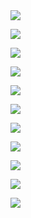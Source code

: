 <img src="https://github.com/khairulomar/Covid-19/blob/master/img/gov_policy_vs_cases_Malaysia.png">
<p>
<p>
<img src="https://github.com/khairulomar/Covid-19/blob/master/img/gov_policy_vs_cases_Singapore.png">
<p>
<p>
<img src="https://github.com/khairulomar/Covid-19/blob/master/img/gov_policy_vs_cases_South_Korea.png">
<p>
<p>
<img src="https://github.com/khairulomar/Covid-19/blob/master/img/gov_policy_vs_cases_Australia.png">
<p>
<p>
<img src="https://github.com/khairulomar/Covid-19/blob/master/img/gov_policy_vs_cases_Sweden.png">
<p>
<p>
<img src="https://github.com/khairulomar/Covid-19/blob/master/img/gov_policy_vs_cases_Germany.png">
<p>
<p>
<img src="https://github.com/khairulomar/Covid-19/blob/master/img/gov_policy_vs_cases_Italy.png">
<p>
<p>
<img src="https://github.com/khairulomar/Covid-19/blob/master/img/gov_policy_vs_cases_Spain.png">
<p>
<p>
<img src="https://github.com/khairulomar/Covid-19/blob/master/img/gov_policy_vs_cases_France.png">
<p>
<p>
<img src="https://github.com/khairulomar/Covid-19/blob/master/img/gov_policy_vs_cases_United_Kingdom.png">
<p>
<p>
<img src="https://github.com/khairulomar/Covid-19/blob/master/img/gov_policy_vs_cases_United_States.png">

